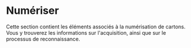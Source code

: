 # Numériser

Cette section contient les éléments associés à la numérisation de cartons. Vous y trouverez les informations sur l'acquisition, ainsi que sur le processus de reconnaissance.

